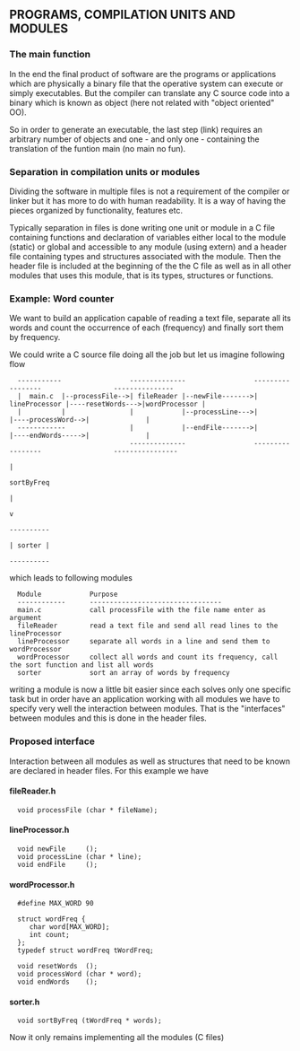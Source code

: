 ##  PROGRAMS, COMPILATION UNITS AND MODULES

### The main function

In the end the final product of software are the programs or applications
which are physically a binary file that the operative system can execute
or simply executables. But the compiler can translate any C source 
code into a binary which is known as object (here not related with "object oriented" OO). 

So in order to generate an executable, the last step (link) requires an arbitrary
number of objects and one - and only one - containing the translation of the
funtion main (no main no fun).

### Separation in compilation units or modules

Dividing the software in multiple files is not a requirement of the compiler or
linker but it has more to do with human readability. It is a way of having the pieces 
organized by functionality, features etc.

Typically separation in files is done writing one unit or module in a C file containing
functions and declaration of variables either local to the module (static) or global and
accessible to any module (using extern) and a header file containing types and structures 
associated with the module. Then the header file is included at the beginning of the the C
file as well as in all other modules that uses this module, that is its types, structures or
functions.

### Example: Word counter

We want to build an application capable of reading a text file, separate all its words and count
the occurrence of each (frequency) and finally sort them by frequency.

We could write a C source file doing all the job but let us imagine following flow

      
      
      -----------                 --------------                 -----------------                  ---------------                   
      |  main.c  |--processFile-->| fileReader |--newFile------->| lineProcessor |----resetWords--->|wordProcessor |
      |          |                |            |--processLine--->|               |----processWord-->|              |
      ------------                |            |--endFile------->|               |----endWords----->|              |
                                  --------------                 -----------------                  ----------------
                                                                                                           |
                                                                                                        sortByFreq
                                                                                                           |
                                                                                                           v
                                                                                                       ----------
                                                                                                       | sorter |
                                                                                                       ----------
                                  
which leads to following modules


      Module            Purpose
      ------------      ---------------------------------
      main.c            call processFile with the file name enter as argument
      fileReader        read a text file and send all read lines to the lineProcessor
      lineProcessor     separate all words in a line and send them to wordProcessor
      wordProcessor     collect all words and count its frequency, call the sort function and list all words
      sorter            sort an array of words by frequency


writing a module is now a little bit easier since each solves only one specific task but in order have an 
application working with all modules we have to specify very well the interaction between modules. That is
the "interfaces" between modules and this is done in the header files.

### Proposed interface

Interaction between all modules as well as structures that need to be known are declared in 
header files. For this example we have


#### fileReader.h

      void processFile (char * fileName);

#### lineProcessor.h

      void newFile     ();
      void processLine (char * line);
      void endFile     ();
      
#### wordProcessor.h

      #define MAX_WORD 90

      struct wordFreq {
         char word[MAX_WORD];
         int count;
      };
      typedef struct wordFreq tWordFreq;

      void resetWords  ();
      void processWord (char * word);
      void endWords    ();
      
#### sorter.h

      void sortByFreq (tWordFreq * words);

Now it only remains implementing all the modules (C files)


